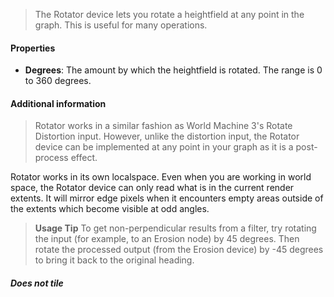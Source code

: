 > The Rotator device lets you rotate a heightfield at any point in the graph. This is useful for many operations.

#### Properties
- **Degrees**: The amount by which the heightfield is rotated. The range is 0 to 360 degrees.

#### Additional information
> Rotator works in a similar fashion as World Machine 3's Rotate Distortion input. However, unlike the distortion input, the Rotator device can be implemented at any point in your graph as it is a post-process effect.

Rotator works in its own localspace. Even when you are working in world space, the Rotator device can only read what is in the current render extents. It will mirror edge pixels when it encounters empty areas outside of the extents which become visible at odd angles.
> **Usage Tip**
> To get non-perpendicular results from a filter, try rotating the input (for example, to an Erosion node) by 45 degrees. Then rotate the processed output (from the Erosion device) by -45 degrees to bring it back to the original heading.

##### Does not tile
